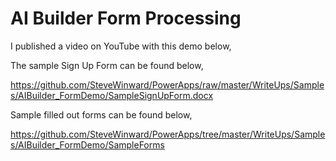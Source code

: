 # AI Builder Form Processing
I published a video on YouTube with this demo below,

The sample Sign Up Form can be found below,

https://github.com/SteveWinward/PowerApps/raw/master/WriteUps/Samples/AIBuilder_FormDemo/SampleSignUpForm.docx

Sample filled out forms can be found below,

https://github.com/SteveWinward/PowerApps/tree/master/WriteUps/Samples/AIBuilder_FormDemo/SampleForms
